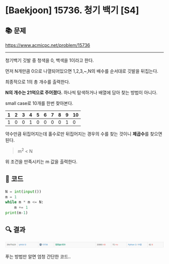 # [Baekjoon] 15736. 청기 백기 [S4]

## 📚 문제

https://www.acmicpc.net/problem/15736

---

청기백기 깃발 중 청색을 0, 백색을 1이라고 한다.

먼저 N개만큼 0으로 나열되어있으면 1,2,3,~,N의 배수를 순서대로 깃발을 뒤집는다.

최종적으로 1의 총 개수를 출력한다.

**N의 개수는 21억으로 주어졌다.** 하나씩 탐색하거나 배열에 담아 찾는 방법이 아니다.

small case로 10개를 한번 찾아본다.

| 1    | 2    | 3    | 4    | 5    | 6    | 7    | 8    | 9    | 10   |
| ---- | ---- | ---- | ---- | ---- | ---- | ---- | ---- | ---- | ---- |
| 1    | 0    | 0    | 1    | 0    | 0    | 0    | 0    | 1    | 0    |

약수만큼 뒤집어지는데 홀수로만 뒤집어지는 경우의 수를 찾는 것이니 **제곱수**를 찾으면 된다.

> m<sup>2</sup> < N

위 조건을 만족시키는 m 값을 출력한다.

## 📒 코드

```python
N = int(input())
m = 1
while m * m <= N:
    m += 1
print(m-1)
```

## 🔍 결과

![image-20220223003034857](README.assets/image-20220223003034857.png)

푸는 방법만 알면 엄청 간단한 코드..